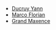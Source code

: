 - [Ducruy Yann](mailto:yann.ducruy@etu.univ-grenoble-alpes.fr)
- [Marco Florian](florian.marco@etu.univ-grenoble-alpes.fr)
- [Grand Maxence](maxence.grand@etu.univ-grenoble-alpes.fr)
